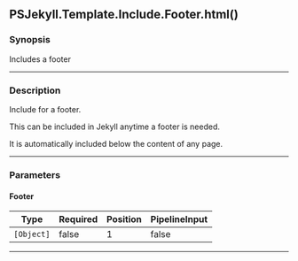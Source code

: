 PSJekyll.Template.Include.Footer.html()
---------------------------------------

### Synopsis
Includes a footer

---

### Description

Include for a footer.

This can be included in Jekyll anytime a footer is needed.

It is automatically included below the content of any page.

---

### Parameters
#### **Footer**

|Type      |Required|Position|PipelineInput|
|----------|--------|--------|-------------|
|`[Object]`|false   |1       |false        |

---
